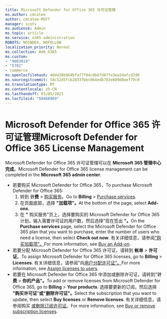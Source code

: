 ```yaml
---
title: Microsoft Defender for Office 365 许可证管理
ms.author: cmcatee
author: cmcatee-MSFT
manager: scotv
ms.audience: Admin
ms.topic: article
ms.service: o365-administration
ROBOTS: NOINDEX, NOFOLLOW
localization_priority: Normal
ms.collection: Adm_O365
ms.custom:
- "9003019"
- "5782"
- commerce
ms.openlocfilehash: 4dd438b964bfaf7f04c8b6fd87fe3ea3dafcd7d0
ms.sourcegitcommit: 5dc52d5fcb2833fbbc064edb783e609d8eef79c0
ms.translationtype: MT
ms.contentlocale: zh-CN
ms.lasthandoff: 03/05/2021
ms.locfileid: "50468969"
---
```

# <a name="microsoft-defender-for-office-365-license-management"></a><span data-ttu-id="fe546-102">Microsoft Defender for Office 365 许可证管理</span><span class="sxs-lookup"><span data-stu-id="fe546-102">Microsoft Defender for Office 365 License Management</span></span>

<span data-ttu-id="fe546-103">Microsoft Defender for Office 365 许可证管理可以在  **Microsoft 365 管理中心完成**。</span><span class="sxs-lookup"><span data-stu-id="fe546-103">Microsoft Defender for Office 365 license management can be completed in the  **Microsoft 365 admin center**.</span></span>

- <span data-ttu-id="fe546-104">若要购买 Microsoft Defender for Office 365，</span><span class="sxs-lookup"><span data-stu-id="fe546-104">To purchase Microsoft Defender for Office 365:</span></span>
    1. <span data-ttu-id="fe546-105">转到 **计费**  >  [购买服务](https://go.microsoft.com/fwlink/p/?linkid=868433)。</span><span class="sxs-lookup"><span data-stu-id="fe546-105">Go to **Billing** > [Purchase services](https://go.microsoft.com/fwlink/p/?linkid=868433).</span></span>
    2. <span data-ttu-id="fe546-106">在页面底部，选择 **"加载项"。**</span><span class="sxs-lookup"><span data-stu-id="fe546-106">At the bottom of the page, select **Add-ons**.</span></span>
    3. <span data-ttu-id="fe546-107">在 **"** 购买服务"页上，选择要购买的 Microsoft Defender for Office 365 计划，输入需要许可证的用户数，然后选择"现在签出 **"。**</span><span class="sxs-lookup"><span data-stu-id="fe546-107">On the **Purchase services** page, select the Microsoft Defender for Office 365 plan that you want to purchase, enter the number of users who need a license, then select **Check out now**.</span></span> <span data-ttu-id="fe546-108">有关详细信息，请参阅["购买加载项"。](https://docs.microsoft.com/microsoft-365/commerce/buy-or-edit-an-add-on)</span><span class="sxs-lookup"><span data-stu-id="fe546-108">For more information, see [Buy an Add-on](https://docs.microsoft.com/microsoft-365/commerce/buy-or-edit-an-add-on).</span></span>
- <span data-ttu-id="fe546-109">若要分配 Microsoft Defender for Office 365 许可证，请转到 **帐单**  >  **许可证**。</span><span class="sxs-lookup"><span data-stu-id="fe546-109">To assign Microsoft Defender for Office 365 licenses, go to **Billing** > **Licenses**.</span></span> <span data-ttu-id="fe546-110">有关详细信息，请参阅"向[用户分配许可证"。](https://docs.microsoft.com/microsoft-365/admin/manage/assign-licenses-to-users)</span><span class="sxs-lookup"><span data-stu-id="fe546-110">For more information, see [Assign licenses to users](https://docs.microsoft.com/microsoft-365/admin/manage/assign-licenses-to-users).</span></span>
- <span data-ttu-id="fe546-111">若要在 Microsoft Defender for Office 365 中添加或删除许可证，请转到"**计费**  >  **你的产品"。**</span><span class="sxs-lookup"><span data-stu-id="fe546-111">To add or remove licenses from Microsoft Defender for Office 365, go to **Billing** > **Your products**.</span></span> <span data-ttu-id="fe546-112">选择要更新的订阅，然后选择 **"购买许可证**"**或"删除许可证"。**</span><span class="sxs-lookup"><span data-stu-id="fe546-112">Select the subscription that you want to update, then select **Buy licenses** or **Remove licenses**.</span></span> <span data-ttu-id="fe546-113">有关详细信息，请参阅购买 [或删除订阅许可证](https://docs.microsoft.com/microsoft-365/commerce/licenses/buy-licenses)。</span><span class="sxs-lookup"><span data-stu-id="fe546-113">For more information, see [Buy or remove subscription licenses](https://docs.microsoft.com/microsoft-365/commerce/licenses/buy-licenses).</span></span>